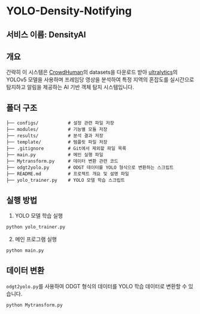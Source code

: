 # YOLO-Density-Notifying
## 서비스 이름: DensityAI

## 개요
간략히 이 시스템은 [CrowdHuman](https://www.crowdhuman.org/)의 datasets을 다운로드 받아 
[ultralytics](https://github.com/ultralytics)의 YOLOv5 모델을 사용하며
프레임당 영상을 분석하여 특정 지역의 혼잡도를 실시간으로 탐지하고 알림을 제공하는 AI 기반 객체 탐지 시스템입니다. 

## 폴더 구조

```
├── configs/           # 설정 관련 파일 저장
├── modules/           # 기능별 모듈 저장
├── results/           # 분석 결과 저장
├── template/          # 템플릿 파일 저장
├── .gitignore         # Git에서 제외할 파일 목록
├── main.py            # 메인 실행 파일
├── Mytransform.py     # 데이터 변환 관련 코드
├── odgt2yolo.py       # ODGT 데이터를 YOLO 형식으로 변환하는 스크립트
├── README.md          # 프로젝트 개요 및 설명 파일
├── yolo_trainer.py    # YOLO 모델 학습 스크립트
```

## 실행 방법

1. YOLO 모델 학습 실행
```bash
python yolo_trainer.py
```

2. 메인 프로그램 실행
```bash
python main.py
```

## 데이터 변환
`odgt2yolo.py`를 사용하여 ODGT 형식의 데이터를 YOLO 학습 데이터로 변환할 수 있습니다.
```bash
python Mytransform.py
```